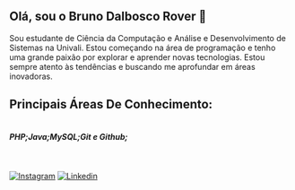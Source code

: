 ## Olá, sou o Bruno Dalbosco Rover 👋

Sou estudante de Ciência da Computação e Análise e Desenvolvimento de Sistemas na Univali. Estou começando na área de programação e tenho uma grande paixão por explorar e aprender novas tecnologias. Estou sempre atento às tendências e buscando me aprofundar em áreas inovadoras.

## Principais Áreas De Conhecimento:

<div style= "display: flex">
  <h5>PHP;</h5>
  <h5>Java;</h5>
  <h5>MySQL;</h5>
  <h5>Git e Github;</h5>
</div>

##
[![Instagram](https://img.shields.io/badge/Instagram-E4405F?style=for-the-badge&logo=instagram&logoColor=white)](https://www.instagram.com/rov3rbruno/)
[![Linkedin](https://img.shields.io/badge/LinkedIn-0077B5?style=for-the-badge&logo=linkedin&logoColor=white)](https://www.linkedin.com/in/bruno-rover)
